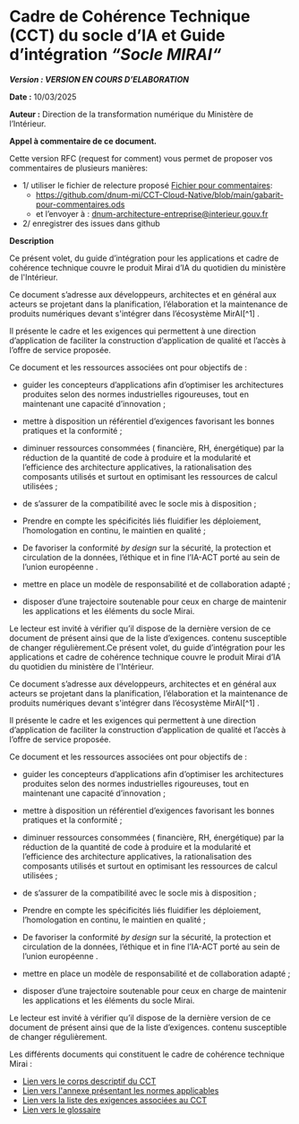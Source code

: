 # Cadre de Cohérence Technique (CCT) du socle d’IA et  Guide d’intégration *“Socle MIRAI“*


***Version : VERSION EN COURS D’ELABORATION***

**Date :** 10/03/2025

**Auteur :** Direction de la transformation numérique du Ministère de l’Intérieur.

**Appel à commentaire de ce document.**

Cette version RFC (request for comment) vous permet de proposer vos commentaires de plusieurs manières:
* 1/ utiliser le fichier de relecture proposé [Fichier pour commentaires](https://github.com/dnum-mi/CCT-Cloud-Native/blob/main/gabarit-pour-commentaires.ods):  
  * <https://github.com/dnum-mi/CCT-Cloud-Native/blob/main/gabarit-pour-commentaires.ods>  
  * et l’envoyer à : [dnum-architecture-entreprise@interieur.gouv.fr](mailto:dnum-architecture-entreprise@interieur.gouv.fr)  
* 2/ enregistrer des issues dans github

**Description**

Ce présent volet, du guide d’intégration pour les applications et cadre de cohérence technique couvre le produit Mirai d’IA du quotidien du ministère de l'Intérieur.

Ce document s’adresse aux développeurs, architectes et en général aux acteurs se projetant dans la planification, l’élaboration et la maintenance de produits numériques devant s'intégrer dans l’écosystème MirAI[^1] .

Il présente le cadre et les exigences qui permettent à une direction d’application de faciliter la construction d’application de qualité et l’accès à l’offre de service proposée.

Ce document et les ressources associées ont pour objectifs de :

- guider les concepteurs d’applications afin d’optimiser les architectures produites selon des normes industrielles rigoureuses, tout en maintenant une capacité d’innovation ;

- mettre à disposition un référentiel d’exigences favorisant les bonnes pratiques et la conformité ;

- diminuer ressources consommées ( financière, RH, énergétique) par la réduction de la  quantité de code à produire et la modularité et l’efficience des architecture applicatives, la rationalisation des composants utilisés et surtout en optimisant les ressources de calcul utilisées ;

- de s’assurer de la compatibilité avec le socle mis à disposition ;

- Prendre en compte les spécificités liés fluidifier les déploiement, l’homologation en continu, le maintien en qualité ;

- De favoriser la conformité *by design* sur la sécurité, la protection et circulation de la données, l’éthique et in fine l’IA-ACT porté au sein de l’union européenne .

- mettre en place un modèle de responsabilité et de collaboration adapté ;

- disposer d’une trajectoire soutenable pour ceux en charge de maintenir les applications et les éléments du socle Mirai.

Le lecteur est invité à vérifier qu’il dispose de la dernière version de ce document de présent ainsi que de la liste d’exigences. contenu susceptible de changer régulièrement.Ce présent volet, du guide d’intégration pour les applications et cadre de cohérence technique couvre le produit Mirai d’IA du quotidien du ministère de l'Intérieur.

Ce document s’adresse aux développeurs, architectes et en général aux acteurs se projetant dans la planification, l’élaboration et la maintenance de produits numériques devant s'intégrer dans l’écosystème MirAI[^1] .

Il présente le cadre et les exigences qui permettent à une direction d’application de faciliter la construction d’application de qualité et l’accès à l’offre de service proposée.

Ce document et les ressources associées ont pour objectifs de :

- guider les concepteurs d’applications afin d’optimiser les architectures produites selon des normes industrielles rigoureuses, tout en maintenant une capacité d’innovation ;

- mettre à disposition un référentiel d’exigences favorisant les bonnes pratiques et la conformité ;

- diminuer ressources consommées ( financière, RH, énergétique) par la réduction de la  quantité de code à produire et la modularité et l’efficience des architecture applicatives, la rationalisation des composants utilisés et surtout en optimisant les ressources de calcul utilisées ;

- de s’assurer de la compatibilité avec le socle mis à disposition ;

- Prendre en compte les spécificités liés fluidifier les déploiement, l’homologation en continu, le maintien en qualité ;

- De favoriser la conformité *by design* sur la sécurité, la protection et circulation de la données, l’éthique et in fine l’IA-ACT porté au sein de l’union européenne .

- mettre en place un modèle de responsabilité et de collaboration adapté ;

- disposer d’une trajectoire soutenable pour ceux en charge de maintenir les applications et les éléments du socle Mirai.

Le lecteur est invité à vérifier qu’il dispose de la dernière version de ce document de présent ainsi que de la liste d’exigences. contenu susceptible de changer régulièrement.

Les  différents documents qui constituent le cadre de cohérence technique Mirai  :

* [Lien vers le corps descriptif du CCT](./guide-integration-cct-mirai.md)
* [Lien vers l'annexe présentant les normes applicables](./cct-normes.md)
* [Lien vers la liste des exigences associées au CCT](./cct-exigences.md)
* [Lien vers le glossaire](./cct-glossaire.md)

